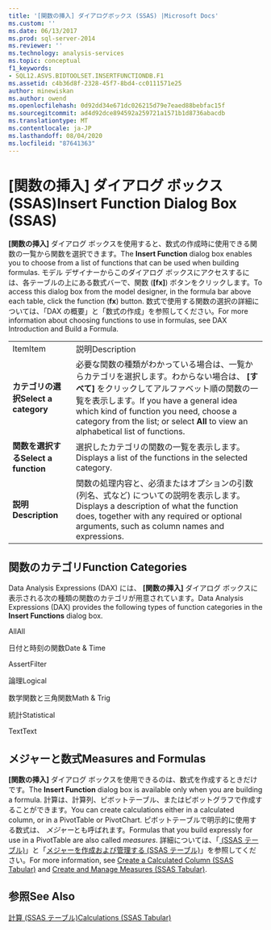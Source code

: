 ```yaml
---
title: '[関数の挿入] ダイアログボックス (SSAS) |Microsoft Docs'
ms.custom: ''
ms.date: 06/13/2017
ms.prod: sql-server-2014
ms.reviewer: ''
ms.technology: analysis-services
ms.topic: conceptual
f1_keywords:
- SQL12.ASVS.BIDTOOLSET.INSERTFUNCTIONDB.F1
ms.assetid: c4b36d8f-2328-45f7-8bd4-cc0111571e25
author: minewiskan
ms.author: owend
ms.openlocfilehash: 0d92dd34e671dc026215d79e7eaed88bebfac15f
ms.sourcegitcommit: ad4d92dce894592a259721a1571b1d8736abacdb
ms.translationtype: MT
ms.contentlocale: ja-JP
ms.lasthandoff: 08/04/2020
ms.locfileid: "87641363"
---
```

# <a name="insert-function-dialog-box-ssas"></a><span data-ttu-id="43f34-102">[関数の挿入] ダイアログ ボックス (SSAS)</span><span class="sxs-lookup"><span data-stu-id="43f34-102">Insert Function Dialog Box (SSAS)</span></span>
  <span data-ttu-id="43f34-103">**[関数の挿入]** ダイアログ ボックスを使用すると、数式の作成時に使用できる関数の一覧から関数を選択できます。</span><span class="sxs-lookup"><span data-stu-id="43f34-103">The **Insert Function** dialog box enables you to choose from a list of functions that can be used when building formulas.</span></span> <span data-ttu-id="43f34-104">モデル デザイナーからこのダイアログ ボックスにアクセスするには、各テーブルの上にある数式バーで、関数 (**[fx]**) ボタンをクリックします。</span><span class="sxs-lookup"><span data-stu-id="43f34-104">To access this dialog box from the model designer, in the formula bar above each table, click the function (**fx**) button.</span></span> <span data-ttu-id="43f34-105">数式で使用する関数の選択の詳細については、「DAX の概要」と「数式の作成」を参照してください。</span><span class="sxs-lookup"><span data-stu-id="43f34-105">For more information about choosing functions to use in formulas, see DAX Introduction and Build a Formula.</span></span>  
  
|||  
|-|-|  
|<span data-ttu-id="43f34-106">Item</span><span class="sxs-lookup"><span data-stu-id="43f34-106">Item</span></span>|<span data-ttu-id="43f34-107">説明</span><span class="sxs-lookup"><span data-stu-id="43f34-107">Description</span></span>|  
|<span data-ttu-id="43f34-108">**カテゴリの選択**</span><span class="sxs-lookup"><span data-stu-id="43f34-108">**Select a category**</span></span>|<span data-ttu-id="43f34-109">必要な関数の種類がわかっている場合は、一覧からカテゴリを選択します。わからない場合は、 **[すべて]** をクリックしてアルファベット順の関数の一覧を表示します。</span><span class="sxs-lookup"><span data-stu-id="43f34-109">If you have a general idea which kind of function you need, choose a category from the list; or select **All** to view an alphabetical list of functions.</span></span>|  
|<span data-ttu-id="43f34-110">**関数を選択する**</span><span class="sxs-lookup"><span data-stu-id="43f34-110">**Select a function**</span></span>|<span data-ttu-id="43f34-111">選択したカテゴリの関数の一覧を表示します。</span><span class="sxs-lookup"><span data-stu-id="43f34-111">Displays a list of the functions in the selected category.</span></span>|  
|<span data-ttu-id="43f34-112">**説明**</span><span class="sxs-lookup"><span data-stu-id="43f34-112">**Description**</span></span>|<span data-ttu-id="43f34-113">関数の処理内容と、必須またはオプションの引数 (列名、式など) についての説明を表示します。</span><span class="sxs-lookup"><span data-stu-id="43f34-113">Displays a description of what the function does, together with any required or optional arguments, such as column names and expressions.</span></span>|  
  
## <a name="function-categories"></a><span data-ttu-id="43f34-114">関数のカテゴリ</span><span class="sxs-lookup"><span data-stu-id="43f34-114">Function Categories</span></span>  
 <span data-ttu-id="43f34-115">Data Analysis Expressions (DAX) には、 **[関数の挿入]** ダイアログ ボックスに表示される次の種類の関数のカテゴリが用意されています。</span><span class="sxs-lookup"><span data-stu-id="43f34-115">Data Analysis Expressions (DAX) provides the following types of function categories in the **Insert Functions** dialog box.</span></span>  
  
 <span data-ttu-id="43f34-116">All</span><span class="sxs-lookup"><span data-stu-id="43f34-116">All</span></span>  
  
 <span data-ttu-id="43f34-117">日付と時刻の関数</span><span class="sxs-lookup"><span data-stu-id="43f34-117">Date & Time</span></span>  
  
 <span data-ttu-id="43f34-118">Assert</span><span class="sxs-lookup"><span data-stu-id="43f34-118">Filter</span></span>  
  
 <span data-ttu-id="43f34-119">論理</span><span class="sxs-lookup"><span data-stu-id="43f34-119">Logical</span></span>  
  
 <span data-ttu-id="43f34-120">数学関数と三角関数</span><span class="sxs-lookup"><span data-stu-id="43f34-120">Math & Trig</span></span>  
  
 <span data-ttu-id="43f34-121">統計</span><span class="sxs-lookup"><span data-stu-id="43f34-121">Statistical</span></span>  
  
 <span data-ttu-id="43f34-122">Text</span><span class="sxs-lookup"><span data-stu-id="43f34-122">Text</span></span>  
  
## <a name="measures-and-formulas"></a><span data-ttu-id="43f34-123">メジャーと数式</span><span class="sxs-lookup"><span data-stu-id="43f34-123">Measures and Formulas</span></span>  
 <span data-ttu-id="43f34-124">**[関数の挿入]** ダイアログ ボックスを使用できるのは、数式を作成するときだけです。</span><span class="sxs-lookup"><span data-stu-id="43f34-124">The **Insert Function** dialog box is available only when you are building a formula.</span></span> <span data-ttu-id="43f34-125">計算は、計算列、ピボットテーブル、またはピボットグラフで作成することができます。</span><span class="sxs-lookup"><span data-stu-id="43f34-125">You can create calculations either in a calculated column, or in a PivotTable or PivotChart.</span></span> <span data-ttu-id="43f34-126">ピボットテーブルで明示的に使用する数式は、 *メジャー*とも呼ばれます。</span><span class="sxs-lookup"><span data-stu-id="43f34-126">Formulas that you build expressly for use in a PivotTable are also called *measures*.</span></span> <span data-ttu-id="43f34-127">詳細については、「[ &#40;SSAS テーブル&#41;](tabular-models/ssas-calculated-columns-create-a-calculated-column.md)」と「[メジャーを作成および管理する &#40;SSAS テーブル&#41;](tabular-models/measures-ssas-tabular.md)」を参照してください。</span><span class="sxs-lookup"><span data-stu-id="43f34-127">For more information, see [Create a Calculated Column &#40;SSAS Tabular&#41;](tabular-models/ssas-calculated-columns-create-a-calculated-column.md) and [Create and Manage Measures &#40;SSAS Tabular&#41;](tabular-models/measures-ssas-tabular.md).</span></span>  
  
## <a name="see-also"></a><span data-ttu-id="43f34-128">参照</span><span class="sxs-lookup"><span data-stu-id="43f34-128">See Also</span></span>  
 [<span data-ttu-id="43f34-129">計算 (SSAS テーブル)</span><span class="sxs-lookup"><span data-stu-id="43f34-129">Calculations &#40;SSAS Tabular&#41;</span></span>](tabular-models/calculations-ssas-tabular.md)  
  
  
